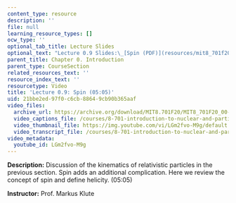 ```yaml
---
content_type: resource
description: ''
file: null
learning_resource_types: []
ocw_type: ''
optional_tab_title: Lecture Slides
optional_text: "Lecture 0.9 Slides:\_[Spin (PDF)](resources/mit8_701f20_lec0-9)"
parent_title: Chapter 0. Introduction
parent_type: CourseSection
related_resources_text: ''
resource_index_text: ''
resourcetype: Video
title: 'Lecture 0.9: Spin (05:05)'
uid: 21bbe2ed-97f0-c6cb-8864-9cb90b365aaf
video_files:
  archive_url: https://archive.org/download/MIT8.701F20/MIT8_701F20_00-09_Spin_300k.mp4
  video_captions_file: /courses/8-701-introduction-to-nuclear-and-particle-physics-fall-2020/059f2c74e64e5195b06d4bed74bf8953_LGm2fvo-M9g.vtt
  video_thumbnail_file: https://img.youtube.com/vi/LGm2fvo-M9g/default.jpg
  video_transcript_file: /courses/8-701-introduction-to-nuclear-and-particle-physics-fall-2020/03c41c531eb0c5085ccd8c25ef7955e3_LGm2fvo-M9g.pdf
video_metadata:
  youtube_id: LGm2fvo-M9g
---
```


**Description:** Discussion of the kinematics of relativistic particles in the previous section. Spin adds an additional complication. Here we review the concept of spin and define helicity. (05:05)

**Instructor:** Prof. Markus Klute